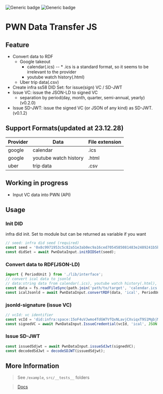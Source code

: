 ![Generic badge](https://img.shields.io/badge/version-0.2.0-blue)
![Generic badge](https://img.shields.io/badge/coverage-100%-green)


# PWN Data Transfer JS


## Feature
- Convert data to RDF 
  - Google takeout
    - calendar(.ics) -- * .ics is a standard format, so it seems to be irrelevant to the provider
    - youtube watch history(.html)
  - Uber trip data(.csv)
- Create infra ss58 DID Set: for issue(sign) VC / SD-JWT
- Issue VC: issue the JSON-LD to signed VC 
  - separation by period(day, month, quarter, semi-annual, yearly) (v0.2.0)
- Issue SD-JWT: issue the signed VC (or JSON of any kind) as SD-JWT. (v0.1.2)


## Support Formats(updated at 23.12.28)

|Provider|Data|File extension|
|-|-|-|
|google|calendar|.ics|
|google|youtube watch history|.html|
|uber|trip data|.csv|


## Working in progress
- Input VC data into PWN (API)



## Usage

### Init DID 
infra did init. Set to module but can be returned as variable if you want
```ts 
// seed: infra did seed (required)
const seed = '0x8c9971953c5c82a51e3ab0ec9a16ced7054585081483e2489241b5b059f5f3cf';
const didSet = await PwnDataInput.initDIDSet(seed);
```

### Convert data to RDF(JSON-LD)
```ts
import { PeriodUnit } from './lib/interface';
// convert ical data to jsonld
// data:string data from calendar(.ics), youtube watch history(.html), uber trip data(.csv)
const data = fs.readFileSync(path.join('path/to/target', 'calendar.ics'), { encoding: 'utf-8'});
const icalJsonld = await PwnDataInput.convertRDF(data, 'ical', PeriodUnit.all, 'application/ld+json');
```

### jsonld-signature (issue VC)
```ts 
// vcId: vc identifier
const vcId = 'did:infra:space:15oF4uVJwmo4TdGW7VfQxNLavjCXviqxT9S1MgbjMNHr6Sp5';
const signedVC = await PwnDataInput.IssueCredential(vcId, 'ical', JSON.parse(icalJsonld));
```

### Issue SD-JWT
```ts
const issuedSdjwt = await PwnDataInput.issueSdJwt(signedVC);
const decodedSdJwt = decodeSDJWT(issuedSdjwt);
```


## More Information
> See `/example`, `src/__tests__`  folders

> [Docs](https://infrablockchain.github.io/pwn-data-input-js/)



